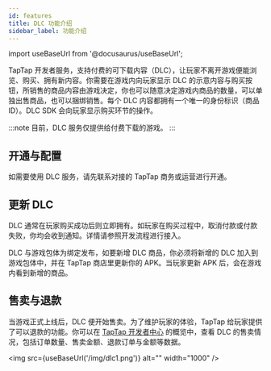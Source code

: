 ```yaml
---
id: features
title: DLC 功能介绍
sidebar_label: 功能介绍
---
```


import useBaseUrl from '@docusaurus/useBaseUrl';


TapTap 开发者服务，支持付费的可下载内容（DLC），让玩家不离开游戏便能浏览、购买、拥有新内容。你需要在游戏内向玩家显示 DLC 的示意内容与购买按钮，所销售的商品内容由游戏决定，你也可以随意决定游戏内商品的数量，可以单独出售商品，也可以捆绑销售。每个 DLC 内容都拥有一个唯一的身份标识（商品 ID）。DLC SDK 会向玩家显示购买环节的操作。

:::note
目前，DLC 服务仅提供给付费下载的游戏。
:::

## 开通与配置

如需要使用 DLC 服务，请先联系对接的 TapTap 商务或运营进行开通。

## 更新 DLC

DLC 通常在玩家购买成功后则立即拥有。如玩家在购买过程中，取消付款或付款失败，你均会收到通知。详情请参照开发流程进行接入。

DLC 与游戏包体为绑定发布，如要新增 DLC 商品，你必须将新增的 DLC 加入到游戏包体中，并在 TapTap 商店里更新你的 APK。当玩家更新 APK 后，会在游戏内看到新增的商品。

## 售卖与退款

当游戏正式上线后，DLC 便开始售卖。为了维护玩家的体验，TapTap 给玩家提供了可以退款的功能。你可以在 [TapTap 开发者中心](https://developer.taptap.com/) 的概览中，查看 DLC 的售卖情况，包括订单数量、售卖金额、退款订单与金额等数据。

<img src={useBaseUrl('/img/dlc1.png')} alt="" width="1000" />
